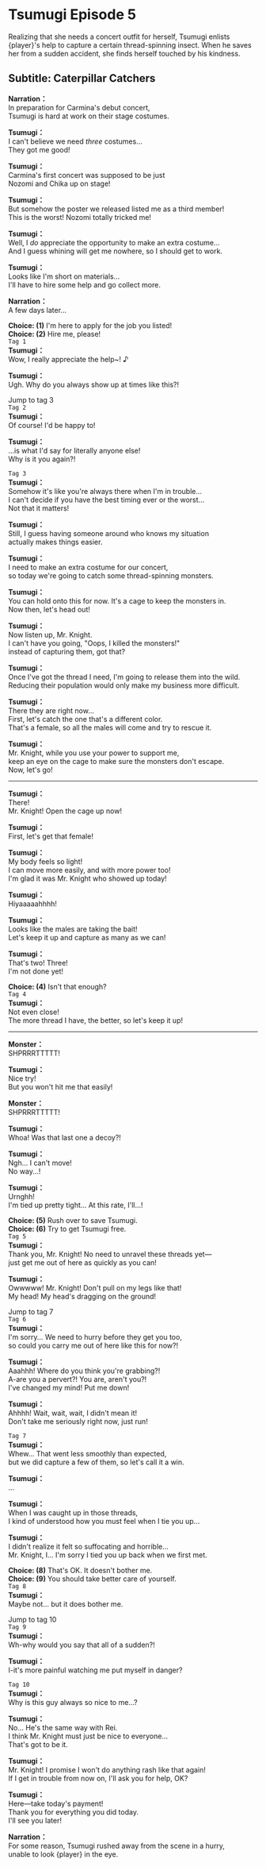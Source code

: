 # Tsumugi Episode 5
Realizing that she needs a concert outfit for herself, Tsumugi enlists {player}'s help to capture a certain thread-spinning insect. When he saves her from a sudden accident, she finds herself touched by his kindness.
  
## Subtitle: Caterpillar Catchers
  
**Narration：**  
In preparation for Carmina's debut concert,  
Tsumugi is hard at work on their stage costumes.  
  
**Tsumugi：**  
I can't believe we need *three* costumes...  
They got me good!  
  
**Tsumugi：**  
Carmina's first concert was supposed to be just  
Nozomi and Chika up on stage!  
  
**Tsumugi：**  
But somehow the poster we released listed me as a third member!  
This is the worst! Nozomi totally tricked me!  
  
**Tsumugi：**  
Well, I *do* appreciate the opportunity to make an extra costume...  
And I guess whining will get me nowhere, so I should get to work.  
  
**Tsumugi：**  
Looks like I'm short on materials...  
I'll have to hire some help and go collect more.  
  
**Narration：**  
A few days later...  
  
**Choice: (1)**  I'm here to apply for the job you listed!  
**Choice: (2)**  Hire me, please!  
`Tag 1`  
**Tsumugi：**  
Wow, I really appreciate the help~! ♪  
  
**Tsumugi：**  
Ugh. Why do you always show up at times like this?!  
  
Jump to tag 3  
`Tag 2`  
**Tsumugi：**  
Of course! I'd be happy to!  
  
**Tsumugi：**  
...is what I'd say for literally anyone else!  
Why is it you again?!  
  
`Tag 3`  
**Tsumugi：**  
Somehow it's like you're always there when I'm in trouble...  
I can't decide if you have the best timing ever or the worst...  
Not that it matters!  
  
**Tsumugi：**  
Still, I guess having someone around who knows my situation  
actually makes things easier.  
  
**Tsumugi：**  
I need to make an extra costume for our concert,  
so today we're going to catch some thread-spinning monsters.  
  
**Tsumugi：**  
You can hold onto this for now. It's a cage to keep the monsters in.  
Now then, let's head out!  
  
**Tsumugi：**  
Now listen up, Mr. Knight.  
I can't have you going, \"Oops, I killed the monsters!\"  
instead of capturing them, got that?  
  
**Tsumugi：**  
Once I've got the thread I need, I'm going to release them into the wild.  
Reducing their population would only make my business more difficult.  
  
**Tsumugi：**  
There they are right now...  
First, let's catch the one that's a different color.  
That's a female, so all the males will come and try to rescue it.  
  
**Tsumugi：**  
Mr. Knight, while you use your power to support me,  
keep an eye on the cage to make sure the monsters don't escape.  
Now, let's go!  
  

---  
  
**Tsumugi：**  
There!  
Mr. Knight! Open the cage up now!  
  
**Tsumugi：**  
First, let's get that female!  
  
**Tsumugi：**  
My body feels so light!  
I can move more easily, and with more power too!  
I'm glad it was Mr. Knight who showed up today!  
  
**Tsumugi：**  
Hiyaaaaahhhh!  
  
**Tsumugi：**  
Looks like the males are taking the bait!  
Let's keep it up and capture as many as we can!  
  
**Tsumugi：**  
That's two! Three!  
I'm not done yet!  
  
**Choice: (4)**  Isn't that enough?  
`Tag 4`  
**Tsumugi：**  
Not even close!  
The more thread I have, the better, so let's keep it up!  
  

---  
  
**Monster：**  
SHPRRRTTTTT!  
  
**Tsumugi：**  
Nice try!  
But you won't hit me that easily!  
  
**Monster：**  
SHPRRRTTTTT!  
  
**Tsumugi：**  
Whoa! Was that last one a decoy?!  
  
**Tsumugi：**  
Ngh... I can't move!  
No way...!  
  
**Tsumugi：**  
Urnghh!  
I'm tied up pretty tight... At this rate, I'll...!  
  
**Choice: (5)**  Rush over to save Tsumugi.  
**Choice: (6)**  Try to get Tsumugi free.  
`Tag 5`  
**Tsumugi：**  
Thank you, Mr. Knight! No need to unravel these threads yet—  
just get me out of here as quickly as you can!  
  
**Tsumugi：**  
Owwwww! Mr. Knight! Don't pull on my legs like that!  
My head! My head's dragging on the ground!  
  
Jump to tag 7  
`Tag 6`  
**Tsumugi：**  
I'm sorry... We need to hurry before they get you too,  
so could you carry me out of here like this for now?!  
  
**Tsumugi：**  
Aaahhh! Where do you think you're grabbing?!  
A-are you a pervert?! You are, aren't you?!  
I've changed my mind! Put me down!  
  
**Tsumugi：**  
Ahhhh! Wait, wait, wait, I didn't mean it!  
Don't take me seriously right now, just run!  
  
`Tag 7`  
**Tsumugi：**  
Whew... That went less smoothly than expected,  
but we did capture a few of them, so let's call it a win.  
  
**Tsumugi：**  
...  
  
**Tsumugi：**  
When I was caught up in those threads,  
I kind of understood how you must feel when I tie you up...  
  
**Tsumugi：**  
I didn't realize it felt so suffocating and horrible...  
Mr. Knight, I... I'm sorry I tied you up back when we first met.  
  
**Choice: (8)**  That's OK. It doesn't bother me.  
**Choice: (9)**  You should take better care of yourself.  
`Tag 8`  
**Tsumugi：**  
Maybe not... but it does bother me.  
  
Jump to tag 10  
`Tag 9`  
**Tsumugi：**  
Wh-why would you say that all of a sudden?!  
  
**Tsumugi：**  
I-it's more painful watching me put myself in danger?  
  
`Tag 10`  
**Tsumugi：**  
Why is this guy always so nice to me...?  
  
**Tsumugi：**  
No... He's the same way with Rei.  
I think Mr. Knight must just be nice to everyone...  
That's got to be it.  
  
**Tsumugi：**  
Mr. Knight! I promise I won't do anything rash like that again!  
If I get in trouble from now on, I'll ask you for help, OK?  
  
**Tsumugi：**  
Here—take today's payment!  
Thank you for everything you did today.  
 I'll see you later!  
  
**Narration：**  
For some reason, Tsumugi rushed away from the scene in a hurry,  
unable to look {player} in the eye.  
